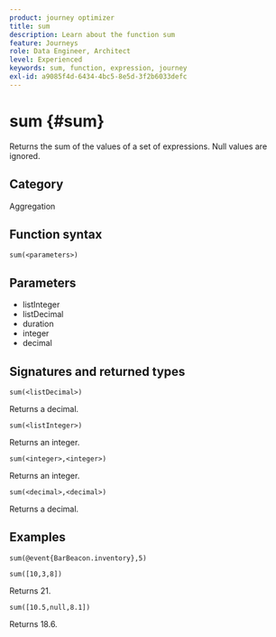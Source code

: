 ```yaml
---
product: journey optimizer
title: sum
description: Learn about the function sum
feature: Journeys
role: Data Engineer, Architect
level: Experienced
keywords: sum, function, expression, journey
exl-id: a9085f4d-6434-4bc5-8e5d-3f2b6033defc
---
```

# sum {#sum}

Returns the sum of the values of a set of expressions. Null values are ignored.

## Category

Aggregation

## Function syntax

`sum(<parameters>)`

## Parameters

* listInteger
* listDecimal
* duration
* integer
* decimal

## Signatures and returned types

`sum(<listDecimal>)`

Returns a decimal.

`sum(<listInteger>)`

Returns an integer.

`sum(<integer>,<integer>)`

Returns an integer.

`sum(<decimal>,<decimal>)`

Returns a decimal.

## Examples

`sum(@event{BarBeacon.inventory},5)`

`sum([10,3,8])`

Returns 21.

`sum([10.5,null,8.1])`

Returns 18.6.
